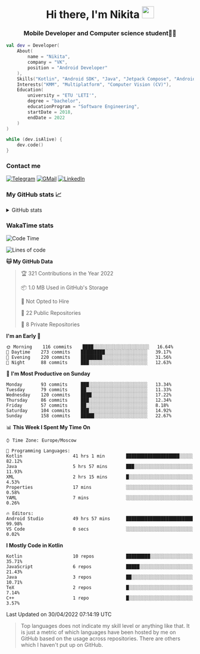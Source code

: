 <h1 align="center">
Hi there, I'm Nikita 
<img src="https://github.com/blackcater/blackcater/raw/main/images/Hi.gif" height="32"/>
</h1>
<h3 align="center">Mobile Developer and Computer science student👨‍💻</h3>

```kotlin
val dev = Developer(
    About(
        name = "Nikita",
        company = "VK",
        position = "Android Developer"
    ),
    Skills("Kotlin", "Android SDK", "Java", "Jetpack Compose", "Android Jetpack"),
    Interests("KMM", "Multiplatform", "Computer Vision (CV)"),
    Education(
        university = "ETU 'LETI'",
        degree = "bachelor",
        educationProgram = "Software Engineering",
        startDate = 2018,
        endDate = 2022
    )
)

while (dev.isAlive) {
    dev.code()
}
```

### Contact me

[![Telegram](https://img.shields.io/badge/Telegram-white?style=for-the-badge&logo=telegram&logoColor=29e9ea)](https://t.me/po4yka)
[![GMail](https://img.shields.io/badge/Gmail-white?style=for-the-badge&logo=gmail&logoColor=d14836)](mailto:pochaev.nik@gmail.com)
[![LinkedIn](https://img.shields.io/badge/linkedin%20-white.svg?&style=for-the-badge&logo=linkedin&logoColor=%230077B5)](https://www.linkedin.com/in/nikita-pochaev-415b5a1a1)

### My GitHub stats 📈

<details>
  <summary>GitHub stats</summary>
  <p align="center">
    <img src="https://github-readme-stats.vercel.app/api?username=po4yka&show_icons=true&theme=dark" />
  </p>
</details>

### WakaTime stats

<!--START_SECTION:waka-->
![Code Time](http://img.shields.io/badge/Code%20Time-2%2C707%20hrs%2020%20mins-blue)

![Lines of code](https://img.shields.io/badge/From%20Hello%20World%20I%27ve%20Written-1%20Million%20lines%20of%20code-blue)

**🐱 My GitHub Data** 

> 🏆 321 Contributions in the Year 2022
 > 
> 📦 1.0 MB Used in GitHub's Storage 
 > 
> 🚫 Not Opted to Hire
 > 
> 📜 22 Public Repositories 
 > 
> 🔑 8 Private Repositories  
 > 
**I'm an Early 🐤** 

```text
🌞 Morning    116 commits    ████░░░░░░░░░░░░░░░░░░░░░   16.64% 
🌆 Daytime    273 commits    █████████░░░░░░░░░░░░░░░░   39.17% 
🌃 Evening    220 commits    ████████░░░░░░░░░░░░░░░░░   31.56% 
🌙 Night      88 commits     ███░░░░░░░░░░░░░░░░░░░░░░   12.63%

```
📅 **I'm Most Productive on Sunday** 

```text
Monday       93 commits     ███░░░░░░░░░░░░░░░░░░░░░░   13.34% 
Tuesday      79 commits     ██░░░░░░░░░░░░░░░░░░░░░░░   11.33% 
Wednesday    120 commits    ████░░░░░░░░░░░░░░░░░░░░░   17.22% 
Thursday     86 commits     ███░░░░░░░░░░░░░░░░░░░░░░   12.34% 
Friday       57 commits     ██░░░░░░░░░░░░░░░░░░░░░░░   8.18% 
Saturday     104 commits    ███░░░░░░░░░░░░░░░░░░░░░░   14.92% 
Sunday       158 commits    █████░░░░░░░░░░░░░░░░░░░░   22.67%

```


📊 **This Week I Spent My Time On** 

```text
⌚︎ Time Zone: Europe/Moscow

💬 Programming Languages: 
Kotlin                   41 hrs 1 min        ████████████████████░░░░░   82.12% 
Java                     5 hrs 57 mins       ███░░░░░░░░░░░░░░░░░░░░░░   11.93% 
XML                      2 hrs 15 mins       █░░░░░░░░░░░░░░░░░░░░░░░░   4.53% 
Properties               17 mins             ░░░░░░░░░░░░░░░░░░░░░░░░░   0.58% 
YAML                     7 mins              ░░░░░░░░░░░░░░░░░░░░░░░░░   0.26%

🔥 Editors: 
Android Studio           49 hrs 57 mins      █████████████████████████   99.98% 
VS Code                  0 secs              ░░░░░░░░░░░░░░░░░░░░░░░░░   0.02%

```

**I Mostly Code in Kotlin** 

```text
Kotlin                   10 repos            █████████░░░░░░░░░░░░░░░░   35.71% 
JavaScript               6 repos             █████░░░░░░░░░░░░░░░░░░░░   21.43% 
Java                     3 repos             ██░░░░░░░░░░░░░░░░░░░░░░░   10.71% 
TeX                      2 repos             █░░░░░░░░░░░░░░░░░░░░░░░░   7.14% 
C++                      1 repo              █░░░░░░░░░░░░░░░░░░░░░░░░   3.57%

```



 Last Updated on 30/04/2022 07:14:19 UTC
<!--END_SECTION:waka-->

> Top languages does not indicate my skill level or anything like that. It is just a metric of which languages have been hosted by me on GitHub based on the usage across repositories. There are others which I haven't put up on GitHub.
